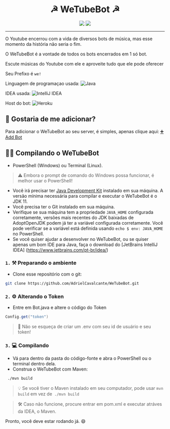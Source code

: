 <h1 align="center">☭ WeTubeBot ☭</h1>


<p align="center">
<a href="https://github.com/AdrielCavalcante/WeTubeBot/edit/main/LICENSE"><img src="https://img.shields.io/badge/License-MIT-FF0000"></a>
<a href="#"><img src="https://img.shields.io/badge/Website-WeTubeBot-dea300.svg"></a>
</p>

<hr>

O Youtube encerrou com a vida de diversos bots de música, mas esse momento da história não seria o fim.

O WeTubeBot é a vontade de todos os bots encerrados em 1 só bot.

Escute músicas do Youtube com ele e aproveite tudo que ele pode oferecer

Seu Prefixo é `we!`

Linguagem de programaçao usada: ![Java](https://img.shields.io/badge/-Java-%23FF0000?style=flat-square&logo=Java&logoColor=ffffff)

IDEA usada: ![IntelliJ IDEA](https://img.shields.io/badge/IntelliJ-000000.svg?style=flat-square&logo=intellij-idea&logoColor=white)

Host do bot: ![Heroku](https://img.shields.io/badge/-Heroku-6762A6?style=flat-square&logo=Heroku&logocolor=C9C3E6)

## 🔗 Gostaria de me adicionar?

Para adicionar o WeTubeBot ao seu server, é simples, apenas clique aqui: <a href="https://discord.com/api/oauth2/authorize?client_id=919248269836714055&permissions=2150648832&scope=bot" target="_blank">➕ Add Bot</a>

## 👨‍💻 Compilando o WeTubeBot


* PowerShell (Windows) ou Terminal (Linux).
> ⚠️ Embora o prompt de comando do Windows possa funcionar, é melhor usar o PowerShell!
* Você irá precisar ter [Java Development Kit](https://adoptopenjdk.net/) instalado em sua máquina. A versão mínima necessária para compilar e executar o WeTubeBot é o JDK 11.
* Você precisa ter o Git instalado em sua máquina.
* Verifique se sua máquina tem a propriedade `JAVA_HOME` configurada corretamente, versões mais recentes do JDK baixadas de AdoptOpenJDK podem já ter a variável configurada corretamente. Você pode verificar se a variável está definida usando `echo $ env: JAVA_HOME` no PowerShell.
* Se você quiser ajudar a desenvolver no WeTubeBot, ou se quiser apenas um bom IDE para Java, faça o download do [JetBrains IntelliJ IDEA] (https://www.jetbrains.com/pt-br/idea/)

### `1.` ⚒ Preparando o ambiente
* Clone esse repositório com o git:
```bash
git clone https://github.com/AdrielCavalcante/WeTubeBot.git
```

### `2.` ⚙️ Alterando o Token
* Entre em Bot.java e altere o código do Token
```java
Config.get("token")
``` 
> 🔩 Não se esqueça de criar um .env com seu id de usuário e seu token!

### `3.` 💻 Compilando
* Vá para dentro da pasta do código-fonte e abra o PowerShell ou o terminal dentro dela.
* Construa o WeTubeBot com Maven:
```bash
 ./mvn build
```
> 💡 Se você tiver o Maven instalado em seu computador, pode usar `mvn build` em vez de` ./mvn build`

> 🛠 Caso não funcione, procure entrar em pom.xml e executar atráves da IDEA, o Maven.

Pronto, você deve estar rodando já. 😄
